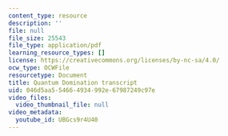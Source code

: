 ```yaml
---
content_type: resource
description: ''
file: null
file_size: 25543
file_type: application/pdf
learning_resource_types: []
license: https://creativecommons.org/licenses/by-nc-sa/4.0/
ocw_type: OCWFile
resourcetype: Document
title: Quantum Domination transcript
uid: 046d5aa5-5466-4934-992e-67987249c97e
video_files:
  video_thumbnail_file: null
video_metadata:
  youtube_id: UBGcs9r4U40
---
```

